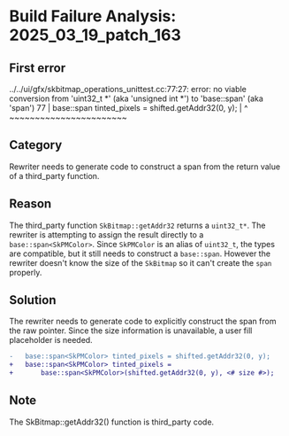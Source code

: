 # Build Failure Analysis: 2025_03_19_patch_163

## First error

../../ui/gfx/skbitmap_operations_unittest.cc:77:27: error: no viable conversion from 'uint32_t *' (aka 'unsigned int *') to 'base::span<SkPMColor>' (aka 'span<unsigned int>')
   77 |     base::span<SkPMColor> tinted_pixels = shifted.getAddr32(0, y);
      |                           ^               ~~~~~~~~~~~~~~~~~~~~~~~

## Category
Rewriter needs to generate code to construct a span from the return value of a third_party function.

## Reason
The third_party function `SkBitmap::getAddr32` returns a `uint32_t*`. The rewriter is attempting to assign the result directly to a `base::span<SkPMColor>`. Since `SkPMColor` is an alias of `uint32_t`, the types are compatible, but it still needs to construct a `base::span`. However the rewriter doesn't know the size of the `SkBitmap` so it can't create the `span` properly.

## Solution
The rewriter needs to generate code to explicitly construct the span from the raw pointer. Since the size information is unavailable, a user fill placeholder is needed.

```diff
-   base::span<SkPMColor> tinted_pixels = shifted.getAddr32(0, y);
+   base::span<SkPMColor> tinted_pixels =
+       base::span<SkPMColor>(shifted.getAddr32(0, y), <# size #>);
```

## Note
The SkBitmap::getAddr32() function is third_party code.